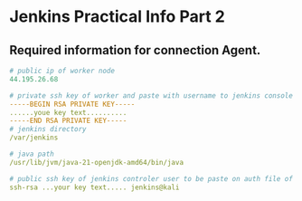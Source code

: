 # Jenkins Practical Info Part 2

## Required information for connection Agent.

```yaml
# public ip of worker node
44.195.26.68

# private ssh key of worker and paste with username to jenkins console
-----BEGIN RSA PRIVATE KEY-----
......youe key text..........
-----END RSA PRIVATE KEY-----
# jenkins directory
/var/jenkins

# java path
/usr/lib/jvm/java-21-openjdk-amd64/bin/java

# public ssh key of jenkins controler user to be paste on auth file of worker node
ssh-rsa ...your key text..... jenkins@kali

```
